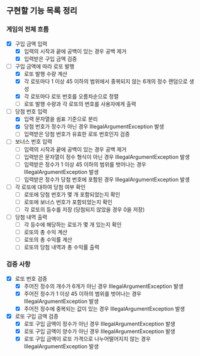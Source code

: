 ## 구현할 기능 목록 정리

### 게임의 전체 흐름

- [x] 구입 금액 입력
  - [x] 입력의 시작과 끝에 공백이 있는 경우 공백 제거
  - [x] 입력받은 구입 금액 검증
- [ ] 구입 금액에 따라 로또 발행
  - [x] 로또 발행 수량 계산
  - [x] 각 로또마다 1 이상 45 이하의 범위에서 중복되지 않는 6개의 정수 랜덤으로 생성
  - [x] 각 로또마다 로또 번호를 오름차순으로 정렬
  - [ ] 로또 발행 수량과 각 로또의 번호를 사용자에게 출력
- [ ] 당첨 번호 입력
  - [x] 입력 문자열을 쉼표 기준으로 분리
  - [x] 당첨 번호가 정수가 아닌 경우 IllegalArgumentException 발생
  - [ ] 입력받은 당첨 번호가 유효한 로또 번호인지 검증
- [ ] 보너스 번호 입력
  - [ ] 입력의 시작과 끝에 공백이 있는 경우 공백 제거
  - [ ] 입력받은 문자열이 정수 형식이 아닌 경우 IllegalArgumentException 발생
  - [ ] 입력받은 정수가 1 이상 45 이하의 범위를 벗어나는 경우 IllegalArgumentException 발생
  - [ ] 입력받은 정수가 당첨 번호에 포함된 경우 IllegalArgumentException 발생
- [ ] 각 로또에 대하여 당첨 여부 확인
  - [ ] 로또에 당첨 번호가 몇 개 포함되었는지 확인
  - [ ] 로또에 보너스 번호가 포함되었는지 확인
  - [ ] 각 로또의 등수를 저장 (당첨되지 않았을 경우 0을 저장)
- [ ] 당첨 내역 출력
  - [ ] 각 등수에 해당하는 로또가 몇 개 있는지 확인
  - [ ] 로또의 총 수익 계산
  - [ ] 로또의 총 수익률 계산
  - [ ] 로또의 당첨 내역과 총 수익률 출력

### 검증 사항

- [x] 로또 번호 검증
  - [x] 주어진 정수의 개수가 6개가 아닌 경우 IllegalArgumentException 발생
  - [x] 주어진 정수가 1 이상 45 이하의 범위를 벗어나는 경우 IllegalArgumentException 발생
  - [x] 주어진 정수에 중복되는 값이 있는 경우 IllegalArgumentException 발생
- [x] 로또 구입 금액 검증
  - [x] 로또 구입 금액이 정수가 아닌 경우 IllegalArgumentException 발생
  - [x] 로또 구입 금액이 양수가 아닌 경우 IllegalArgumentException 발생
  - [x] 로또 구입 금액이 로또 가격으로 나누어떨어지지 않는 경우 IllegalArgumentException 발생
